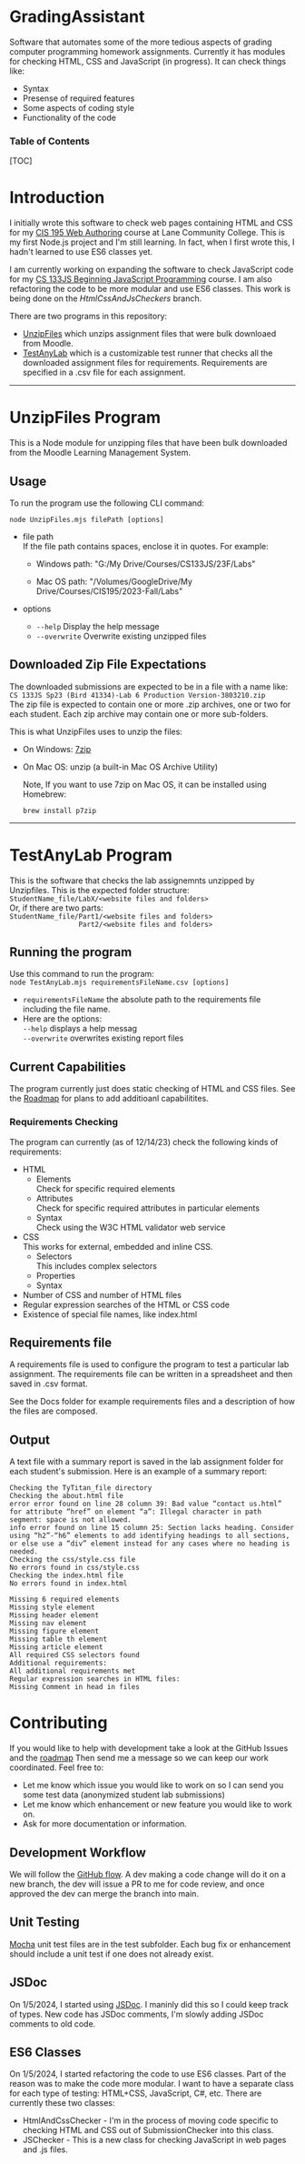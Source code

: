 <h1>GradingAssistant</h1>

Software that automates some of the more tedious aspects of grading computer programming homework assignments. Currently it has modules for checking HTML, CSS and JavaScript (in progress). It can check things like:

- Syntax
- Presense of required features
- Some aspects of coding style
- Functionality of the code

<h3>Table of Contents</h3>

[TOC]

# Introduction

I initially wrote this software to check web pages containing HTML and CSS for my [CIS 195 Web Authoring](https://github.com/LCC-CIT/CIS195-CourseMaterials) course at Lane Community College. This is my first Node.js project and I'm still learning. In fact, when I first wrote this, I hadn't learned to use ES6 classes yet. 

I am currently working on expanding the software to check JavaScript code for my [CS 133JS Beginning JavaScript Programming](https://github.com/LCC-CIT/CS133JS-CourseMaterials) course. I am also refactoring the code to be more modular and use ES6 classes. This work is being done on the *HtmlCssAndJsCheckers* branch.

There are two programs in this repository:
-  [UnzipFiles](#UnzipFiles) which unzips assignment files that were bulk downloaed from Moodle.
-  [TestAnyLab](#TestAnyLab) which is a customizable test runner that checks all the downloaded assignment files for requirements. Requirements are specified in a .csv file for each assignment.



------------

# UnzipFiles Program
This is a Node module for unzipping files that have been bulk downloaded from the Moodle Learning Management System. 

## Usage

To run the program use the following CLI command:

`node UnzipFiles.mjs filePath [options]`

- file path  
  If the file path contains spaces, enclose it in quotes. For example:

  - Windows path: "G:/My Drive/Courses/CS133JS/23F/Labs"
    
  - Mac OS path: "/Volumes/GoogleDrive/My Drive/Courses/CIS195/2023-Fall/Labs"


- options
  -    `--help`   Display the help message
  -   `--overwrite`   Overwrite existing unzipped files

## Downloaded Zip File Expectations

The downloaded submissions are expected to be in a file with a name like: `CS 133JS Sp23 (Bird 41334)-Lab 6 Production Version-3803210.zip`  
The zip file is expected to contain one or more .zip archives, one or two for each student. Each zip archive may contain one or more sub-folders.  

This is what UnzipFiles uses to unzip the files:  

- On Windows: [7zip](url)  
- On Mac OS: unzip (a built-in Mac OS Archive Utility)

  Note, If you want to use 7zip on Mac OS, it can be installed using Homebrew: 

   `brew install p7zip`

-----------

# TestAnyLab Program

This is the software that checks the lab assignemnts unzipped by Unzipfiles. This is the expected folder structure:  
`StudentName_file/LabX/<website files and folders>`  
Or, if there are two parts:  
`StudentName_file/Part1/<website files and folders>`  
`                 Part2/<website files and folders>`  

 ## Running the program
 Use this command to run the program:  
`node TestAnyLab.mjs requirementsFileName.csv [options]`  

- `requirementsFileName`  the absolute path to the requirements file including the file name.
- Here are the options:  
  `--help`  displays a help messag  
  `--overwrite` overwrites existing report files  

## Current Capabilities
The program currently just does static checking of HTML and CSS files.
See the [Roadmap](Docs/GradeAssistRoadmap.md) for plans to add additioanl capabilitites.

### Requirements Checking

The program can currently (as of 12/14/23) check the following kinds of requirements:

- HTML
  - Elements  
    Check for specific required elements
  - Attributes  
    Check for specific required attributes in particular elements
  - Syntax  
    Check using the W3C HTML validator web service
- CSS  
  This works for external, embedded and inline CSS. 
  - Selectors  
    This includes complex selectors
  - Properties
  - Syntax
- Number of CSS and number of HTML files
- Regular expression searches of the HTML or CSS code
- Existence of special file names, like index.html

## Requirements file

A requirements file is used to configure the program to test a particular lab assignment. The requirements file can be written in a spreadsheet and then saved in .csv format.

See the Docs folder for example requirements files and a description of how the files are composed.

## Output
A text file with a summary report is saved in the lab assignment folder for each student's submission. Here is an example of a summary report:

```
Checking the TyTitan_file directory
Checking the about.html file
error error found on line 28 column 39: Bad value “contact us.html” for attribute “href” on element “a”: Illegal character in path segment: space is not allowed.
info error found on line 15 column 25: Section lacks heading. Consider using “h2”-“h6” elements to add identifying headings to all sections, or else use a “div” element instead for any cases where no heading is needed.
Checking the css/style.css file
No errors found in css/style.css
Checking the index.html file
No errors found in index.html

Missing 6 required elements
Missing style element
Missing header element
Missing nav element
Missing figure element
Missing table th element
Missing article element
All required CSS selectors found
Additional requirements:
All additional requirements met
Regular expression searches in HTML files:
Missing Comment in head in files
```



# Contributing

If you would like to help with development take a look at the GitHub Issues and the [roadmap](./docs/GradeAssistRoadmap.md)
Then send me a message so we can keep our work coordinated. Feel free to:

- Let me know which issue you would like to work on so I can send you some test data (anonymized student lab submissions)
- Let me know which enhancement or new feature you would like to work on.
- Ask for more documentation or information.

## Development Workflow

We will follow the [GitHub flow](https://docs.github.com/en/get-started/quickstart/github-flow). A dev making a code change will do it on a new branch, the dev will issue a PR to me for code review, and once approved the dev can merge the branch into main.  

## Unit Testing

[Mocha](https://mochajs.org) unit test files are in the test subfolder. Each bug fix or enhancement should include a unit test if one does not already exist.

## JSDoc

On 1/5/2024, I started using [JSDoc](https://jsdoc.app). I maninly did this so I could keep track of types.
New code has JSDoc comments, I'm slowly adding JSDoc comments to old code.

## ES6 Classes

On 1/5/2024, I started refactoring the code to use ES6 classes. Part of the reason was to make the code more modular. I want to have a separate class for each type of testing: HTML+CSS, JavaScript, C#, etc.
There are currently these two classes: 

- HtmlAndCssChecker - I'm in the process of moving code specific to checking HTML and CSS out of SubmissionChecker into this class.
- JSChecker - This is a new class for checking JavaScript in web pages and .js files.
